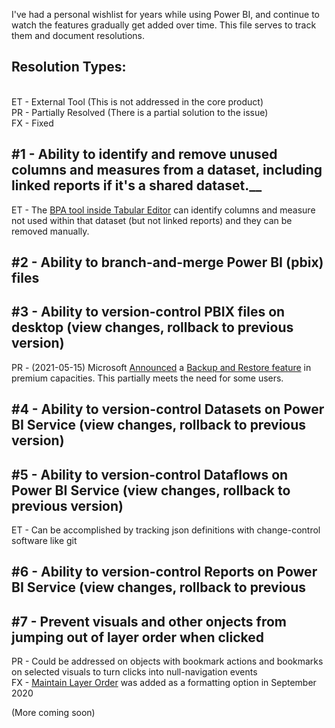 I've had a personal wishlist for years while using Power BI, and continue to watch the features gradually get added over time.
This file serves to track them and document resolutions.

## Resolution Types:
<br>ET - External Tool (This is not addressed in the core product)
<br>PR - Partially Resolved (There is a partial solution to the issue)
<br>FX - Fixed

## #1 - Ability to identify and remove unused columns and measures from a dataset, including linked reports if it's a shared dataset.__
  ET - The [BPA tool inside Tabular Editor](https://powerbi.microsoft.com/en-us/blog/best-practice-rules-to-improve-your-models-performance/) can identify columns and measure not used within that dataset (but not linked reports) and they can be removed manually.

## #2 - Ability to branch-and-merge Power BI (pbix) files

## #3 - Ability to version-control PBIX files on desktop (view changes, rollback to previous version)
  PR - (2021-05-15) Microsoft [Announced](https://powerbi.microsoft.com/en-us/blog/announcing-support-for-backup-and-restore-of-power-bi-datasets/) a [Backup and Restore feature](https://docs.microsoft.com/en-us/power-bi/admin/service-premium-backup-restore-dataset) in premium capacities. This partially meets the need for some users.

## #4 - Ability to version-control Datasets on Power BI Service (view changes, rollback to previous version)

## #5 - Ability to version-control Dataflows on Power BI Service (view changes, rollback to previous version)
  ET - Can be accomplished by tracking json definitions with change-control software like git

## #6 - Ability to version-control Reports on Power BI Service (view changes, rollback to previous 

## #7 - Prevent visuals and other onjects from jumping out of layer order when clicked
  PR - Could be addressed on objects with bookmark actions and bookmarks on selected visuals to turn clicks into null-navigation events
<br>  FX - [Maintain Layer Order](https://powerbi.microsoft.com/en-us/blog/power-bi-september-2020-feature-summary/#Maintain_layer_order) was added as a formatting option in September 2020


(More coming soon)
